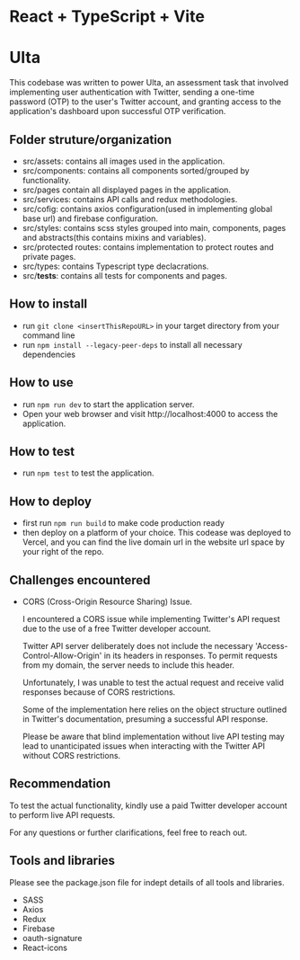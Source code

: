 # React + TypeScript + Vite

# Ulta
This codebase was written to power Ulta, an assessment task that involved implementing user 
authentication with Twitter, sending a one-time password (OTP) to the user's Twitter 
account, and granting access to the application's dashboard upon successful OTP 
verification.


## Folder struture/organization
- src/assets: contains all images used in the application.
- src/components: contains all components sorted/grouped by functionality.
- src/pages contain all displayed pages in the application.
- src/services: contains API calls and redux methodologies.
- src/cofig: contains axios configuration(used in implementing global base url) and firebase configuration.
- src/styles: contains scss styles grouped into main, components, pages and abstracts(this contains mixins and variables).
- src/protected routes: contains implementation to protect routes and private pages.
- src/types: contains Typescript type declacrations.
- src/__tests__: contains all tests for components and pages.


## How to install
- run `git clone <insertThisRepoURL>` in your target directory from your command line
- run `npm install --legacy-peer-deps` to install all necessary dependencies

## How to use
- run `npm run dev` to start the application server.
- Open your web browser and visit http://localhost:4000 to access the application.

## How to test
- run `npm test` to test the application.

## How to deploy
- first run `npm run build` to make code production ready
- then deploy on a platform of your choice. This codease was deployed to Vercel, and you can find the live domain url in the website url space by your right of the repo.


## Challenges encountered
- CORS (Cross-Origin Resource Sharing) Issue.

  I encountered a CORS issue while implementing Twitter's API request due to the use of a free Twitter developer account.

  Twitter API server deliberately does not include the necessary 'Access-Control-Allow-Origin' in its headers in responses. To permit requests from my domain, the server needs to include this header.

  Unfortunately, I was unable to test the actual request and receive valid responses because of CORS restrictions.

  Some of the implementation here relies on the object structure outlined in Twitter's documentation, presuming a successful API response.

  Please be aware that blind implementation without live API testing may lead to unanticipated issues when interacting with the Twitter API without CORS restrictions. 


## Recommendation
To test the actual functionality, kindly use a paid Twitter developer account to perform live API requests.

For any questions or further clarifications, feel free to reach out.


## Tools and libraries
Please see the package.json file for indept details of all tools and libraries.
- SASS
- Axios
- Redux
- Firebase
- oauth-signature
- React-icons


